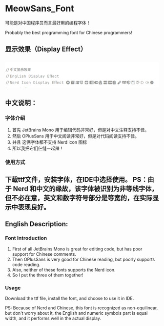 # MeowSans_Font
可能是对中国程序员而言最好用的编程字体！

Probably the best programming font for Chinese programmers!
## 显示效果（Display Effect）
![](src/image/DisplayEffect.png)
---
## 中文说明：
### 字体介绍
1. 首先 JetBrains Mono 用于编辑代码非常好，但是对中文注释支持不佳。  
2. 然后 OPlusSans 用于中文阅读非常好，但是对代码阅读支持不佳。 
3. 并且 这俩字体都不支持 Nerd icon 图标  
4. 所以我把它们仨缝一起辣！


### 使用方式
下载ttf文件，安装字体，在IDE中选择使用。
PS：由于 Nerd 和中文的缘故，该字体被识别为非等线字体，但不必在意，英文和数字符号部分是等宽的，在实际显示中表现良好。
---
## English Description:
### Font Introduction
1. First of all JetBrains Mono is great for editing code, but has poor support for Chinese comments.
2. Then OPlusSans is very good for Chinese reading, but poorly supports code reading. 
3. Also, neither of these fonts supports the Nerd icon. 
4. So I put the three of them together!


### Usage
Download the ttf file, install the font, and choose to use it in IDE.

PS: Because of Nerd and Chinese, this font is recognized as non-equilinear, but don't worry about it, the English and numeric symbols part is equal width, and it performs well in the actual display.

